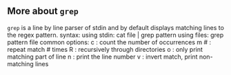 

## More about `grep`

`grep` is a line by line parser of stdin and by default displays matching lines to the regex pattern.
syntax: 
using stdin: cat file | grep pattern
using files: grep pattern file
common options:
c : count the number of occurrences
m # : repeat match # times
R : recursively through directories
o : only print matching part of line
n : print the line number
v : invert match, print non-matching lines
